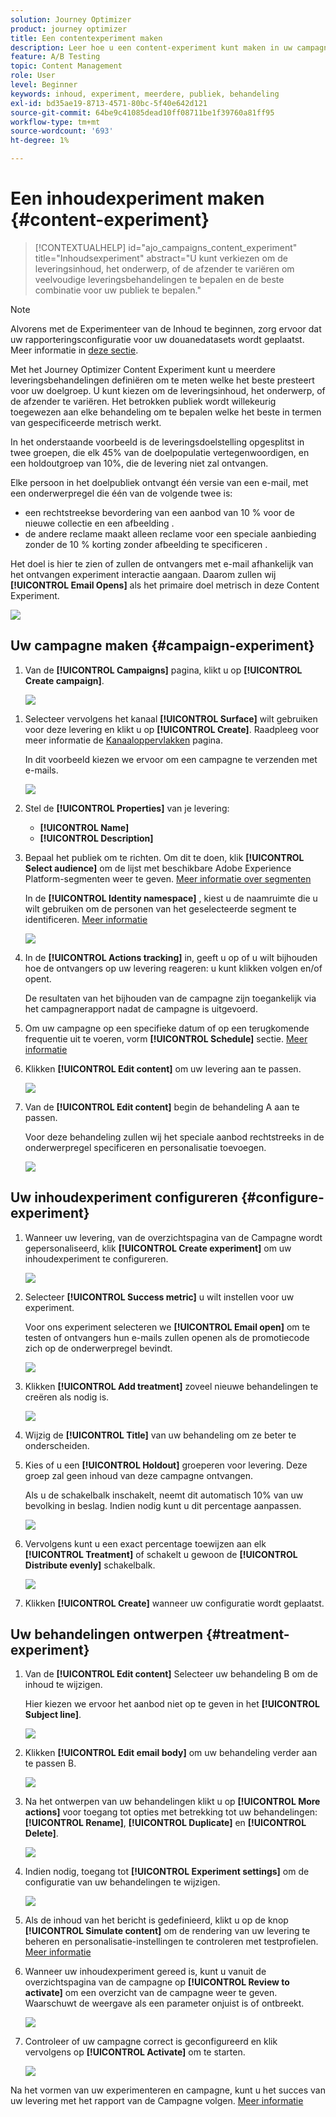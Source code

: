 ```yaml
---
solution: Journey Optimizer
product: journey optimizer
title: Een contentexperiment maken
description: Leer hoe u een content-experiment kunt maken in uw campagnes
feature: A/B Testing
topic: Content Management
role: User
level: Beginner
keywords: inhoud, experiment, meerdere, publiek, behandeling
exl-id: bd35ae19-8713-4571-80bc-5f40e642d121
source-git-commit: 64be9c41085dead10ff08711be1f39760a81ff95
workflow-type: tm+mt
source-wordcount: '693'
ht-degree: 1%

---
```


# Een inhoudexperiment maken {#content-experiment}

>[!CONTEXTUALHELP]
>id="ajo_campaigns_content_experiment"
>title="Inhoudsexperiment"
>abstract="U kunt verkiezen om de leveringsinhoud, het onderwerp, of de afzender te variëren om veelvoudige leveringsbehandelingen te bepalen en de beste combinatie voor uw publiek te bepalen."

>[!NOTE]
>
>Alvorens met de Experimenteer van de Inhoud te beginnen, zorg ervoor dat uw rapporteringsconfiguratie voor uw douanedatasets wordt geplaatst. Meer informatie in [deze sectie](reporting-configuration.md).

Met het Journey Optimizer Content Experiment kunt u meerdere leveringsbehandelingen definiëren om te meten welke het beste presteert voor uw doelgroep. U kunt kiezen om de leveringsinhoud, het onderwerp, of de afzender te variëren. Het betrokken publiek wordt willekeurig toegewezen aan elke behandeling om te bepalen welke het beste in termen van gespecificeerde metrisch werkt.

In het onderstaande voorbeeld is de leveringsdoelstelling opgesplitst in twee groepen, die elk 45% van de doelpopulatie vertegenwoordigen, en een holdoutgroep van 10%, die de levering niet zal ontvangen.

Elke persoon in het doelpubliek ontvangt één versie van een e-mail, met een onderwerpregel die één van de volgende twee is:

* een rechtstreekse bevordering van een aanbod van 10 % voor de nieuwe collectie en een afbeelding .
* de andere reclame maakt alleen reclame voor een speciale aanbieding zonder de 10 % korting zonder afbeelding te specificeren .

Het doel is hier te zien of zullen de ontvangers met e-mail afhankelijk van het ontvangen experiment interactie aangaan. Daarom zullen wij **[!UICONTROL Email Opens]** als het primaire doel metrisch in deze Content Experiment.

![](assets/content_experiment.png)

## Uw campagne maken {#campaign-experiment}

1. Van de **[!UICONTROL Campaigns]** pagina, klikt u op **[!UICONTROL Create campaign]**.

   ![](assets/content_experiment_1.png)

<!--
1. In the **[!UICONTROL Properties]** section, choose your **[!UICONTROL Campaign type]**:

    * **[!UICONTROL Scheduled]**: designed to send marketing messages and can be executed immediately or at a specified date.

    * **[!UICONTROL API-Triggered]**: designed to send transactional messages, such as password reset notifications or cart abandonment reminders. 
    
        To execute an API-triggered campaign, you will need to make an API call. [Learn more](api-triggered-campaigns.md)
-->
1. Selecteer vervolgens het kanaal **[!UICONTROL Surface]** wilt gebruiken voor deze levering en klikt u op **[!UICONTROL Create]**. Raadpleeg voor meer informatie de [Kanaaloppervlakken](../configuration/channel-surfaces.md) pagina.

   In dit voorbeeld kiezen we ervoor om een campagne te verzenden met e-mails.

   ![](assets/content_experiment_2.png)

1. Stel de **[!UICONTROL Properties]** van je levering:
   * **[!UICONTROL Name]**
   * **[!UICONTROL Description]**

1. Bepaal het publiek om te richten. Om dit te doen, klik **[!UICONTROL Select audience]** om de lijst met beschikbare Adobe Experience Platform-segmenten weer te geven. [Meer informatie over segmenten](../segment/about-segments.md)

   In de **[!UICONTROL Identity namespace]** , kiest u de naamruimte die u wilt gebruiken om de personen van het geselecteerde segment te identificeren. [Meer informatie](get-started-experiment.md#content-experiment-work)

   ![](assets/content_experiment_16.png)

1. In de **[!UICONTROL Actions tracking]** in, geeft u op of u wilt bijhouden hoe de ontvangers op uw levering reageren: u kunt klikken volgen en/of opent.

   De resultaten van het bijhouden van de campagne zijn toegankelijk via het campagnerapport nadat de campagne is uitgevoerd.

1. Om uw campagne op een specifieke datum of op een terugkomende frequentie uit te voeren, vorm **[!UICONTROL Schedule]** sectie. [Meer informatie](create-campaign.md)

1. Klikken **[!UICONTROL Edit content]** om uw levering aan te passen.

   ![](assets/content_experiment_17.png)

1. Van de **[!UICONTROL Edit content]** begin de behandeling A aan te passen.

   Voor deze behandeling zullen wij het speciale aanbod rechtstreeks in de onderwerpregel specificeren en personalisatie toevoegen.

   ![](assets/content_experiment_5.png)

## Uw inhoudexperiment configureren {#configure-experiment}

1. Wanneer uw levering, van de overzichtspagina van de Campagne wordt gepersonaliseerd, klik **[!UICONTROL Create experiment]** om uw inhoudexperiment te configureren.

   ![](assets/content_experiment_3.png)

1. Selecteer **[!UICONTROL Success metric]** u wilt instellen voor uw experiment.

   Voor ons experiment selecteren we **[!UICONTROL Email open]** om te testen of ontvangers hun e-mails zullen openen als de promotiecode zich op de onderwerpregel bevindt.

   ![](assets/content_experiment_11.png)

1. Klikken **[!UICONTROL Add treatment]** zoveel nieuwe behandelingen te creëren als nodig is.

   ![](assets/content_experiment_8.png)

1. Wijzig de **[!UICONTROL Title]** van uw behandeling om ze beter te onderscheiden.

1. Kies of u een **[!UICONTROL Holdout]** groeperen voor levering. Deze groep zal geen inhoud van deze campagne ontvangen.

   Als u de schakelbalk inschakelt, neemt dit automatisch 10% van uw bevolking in beslag. Indien nodig kunt u dit percentage aanpassen.

   ![](assets/content_experiment_12.png)

1. Vervolgens kunt u een exact percentage toewijzen aan elk **[!UICONTROL Treatment]** of schakelt u gewoon de **[!UICONTROL Distribute evenly]** schakelbalk.

   ![](assets/content_experiment_13.png)

1. Klikken **[!UICONTROL Create]** wanneer uw configuratie wordt geplaatst.

## Uw behandelingen ontwerpen {#treatment-experiment}

1. Van de **[!UICONTROL Edit content]** Selecteer uw behandeling B om de inhoud te wijzigen.

   Hier kiezen we ervoor het aanbod niet op te geven in het **[!UICONTROL Subject line]**.

   ![](assets/content_experiment_18.png)

1. Klikken **[!UICONTROL Edit email body]** om uw behandeling verder aan te passen B.

   ![](assets/content_experiment_9.png)

1. Na het ontwerpen van uw behandelingen klikt u op **[!UICONTROL More actions]** voor toegang tot opties met betrekking tot uw behandelingen: **[!UICONTROL Rename]**, **[!UICONTROL Duplicate]** en **[!UICONTROL Delete]**.

   ![](assets/content_experiment_7.png)

1. Indien nodig, toegang tot **[!UICONTROL Experiment settings]** om de configuratie van uw behandelingen te wijzigen.

   ![](assets/content_experiment_19.png)

1. Als de inhoud van het bericht is gedefinieerd, klikt u op de knop **[!UICONTROL Simulate content]** om de rendering van uw levering te beheren en personalisatie-instellingen te controleren met testprofielen. [Meer informatie](../email/preview.md)

1. Wanneer uw inhoudexperiment gereed is, kunt u vanuit de overzichtspagina van de campagne op **[!UICONTROL Review to activate]** om een overzicht van de campagne weer te geven. Waarschuwt de weergave als een parameter onjuist is of ontbreekt.

   ![](assets/content_experiment_15.png)

1. Controleer of uw campagne correct is geconfigureerd en klik vervolgens op **[!UICONTROL Activate]** om te starten.

   ![](assets/content_experiment_14.png)

Na het vormen van uw experimenteren en campagne, kunt u het succes van uw levering met het rapport van de Campagne volgen. [Meer informatie](../reports/campaign-global-report.md#experimentation-report)
